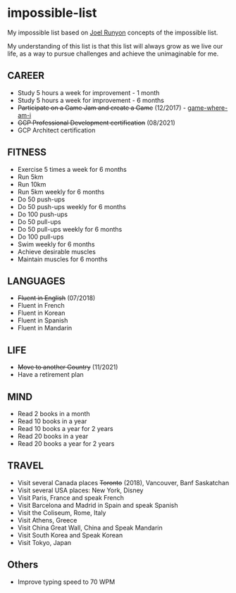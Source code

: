 # impossible-list
My impossible list based on [Joel Runyon](https://impossiblehq.com/impossible-list/) concepts of the impossible list.

My understanding of this list is that this list will always grow as we live our life, as a way to pursue challenges and achieve the unimaginable for me.

## CAREER
- Study 5 hours a week for improvement - 1 month
- Study 5 hours a week for improvement - 6 months
- ~~Participate on a Game Jam and create a Game~~ (12/2017) - [game-where-am-i](https://github.com/k30v1n/game-where-am-i)
- ~~GCP Professional Development certification~~ (08/2021)
- GCP Architect certification

## FITNESS
- Exercise 5 times a week for 6 months
- Run 5km
- Run 10km
- Run 5km weekly for 6 months
- Do 50 push-ups
- Do 50 push-ups weekly for 6 months
- Do 100 push-ups
- Do 50 pull-ups
- Do 50 pull-ups weekly for 6 months
- Do 100 pull-ups
- Swim weekly for 6 months
- Achieve desirable muscles
- Maintain muscles for 6 months

## LANGUAGES
- ~~Fluent in English~~ (07/2018)
- Fluent in French
- Fluent in Korean
- Fluent in Spanish
- Fluent in Mandarin

## LIFE
- ~~Move to another Country~~ (11/2021)
- Have a retirement plan

## MIND
- Read 2 books in a month
- Read 10 books in a year
- Read 10 books a year for 2 years
- Read 20 books in a year
- Read 20 books a year for 2 years

## TRAVEL
- Visit several Canada places ~~Toronto~~ (2018), Vancouver, Banf Saskatchan
- Visit several USA places: New York, Disney
- Visit Paris, France and speak French
- Visit Barcelona and Madrid in Spain and speak Spanish
- Visit the Coliseum, Rome, Italy
- Visit Athens, Greece
- Visit China Great Wall, China and Speak Mandarin
- Visit South Korea and Speak Korean
- Visit Tokyo, Japan

## Others
- Improve typing speed to 70 WPM
